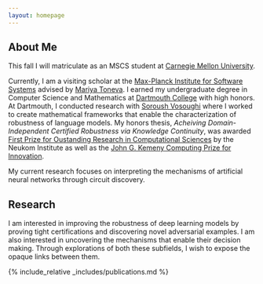 ```yaml
---
layout: homepage
---
```


## About Me
This fall I will matriculate as an MSCS student at [Carnegie Mellon University](https://www.cmu.edu/).

Currently, I am a visiting scholar at the [Max-Planck Institute for Software Systems](https://mpi-sws.org/) advised by [Mariya Toneva](https://mtoneva.com/). I earned my undergraduate degree in Computer Science and Mathematics at [Dartmouth College](https://home.dartmouth.edu/) with high honors. At Dartmouth,
I conducted research with [Soroush Vosoughi](https://www.cs.dartmouth.edu/~soroush/) where I worked to create
mathematical frameworks that enable the characterization of robustness of language models. My honors thesis, *Acheiving Domain-Independent Certified
Robustness via Knowledge Continuity*, was awarded [First Prize for Oustanding Research in Computational Sciences](https://neukom.dartmouth.edu/research/neukom-research-prizes/2024-research-prize-winners) by the Neukom Institute as well as the [John G. Kemeny Computing Prize for Innovation](https://web.cs.dartmouth.edu/undergraduate/john-g-kemeny-computing-prize).

My current research focuses on interpreting the mechanisms of artificial neural networks through circuit discovery. 

## Research
I am interested in improving the robustness of deep learning models by proving tight certifications and discovering novel adversarial examples.
I am also interested in uncovering the mechanisms that enable their decision making. Through explorations of both these subfields, I wish
to expose the opaque links between them. 

{% include_relative _includes/publications.md %}

